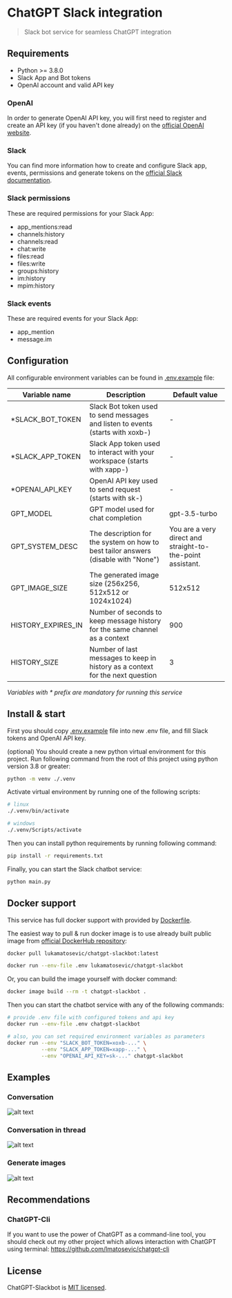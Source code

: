 # ChatGPT Slack integration

> Slack bot service for seamless ChatGPT integration

## Requirements

* Python >= 3.8.0
* Slack App and Bot tokens
* OpenAI account and valid API key

### OpenAI

In order to generate OpenAI API key, you will first need to register and create an API key (if you haven't done already)
on the [official OpenAI website](https://platform.openai.com/account/api-keys).

### Slack

You can find more information how to create and configure Slack app, events, permissions and generate tokens on
the [official Slack documentation](https://api.slack.com/authentication/basics).

### Slack permissions

These are required permissions for your Slack App:

* app_mentions:read
* channels:history
* channels:read
* chat:write
* files:read
* files:write
* groups:history
* im:history
* mpim:history

### Slack events

These are required events for your Slack App:

* app_mention
* message.im

## Configuration

All configurable environment variables can be found in [.env.example](.env.example) file:

| Variable name      | Description                                                                        | Default value                                              |
|--------------------|------------------------------------------------------------------------------------|------------------------------------------------------------|
| *SLACK_BOT_TOKEN   | Slack Bot token used to send messages and listen to events (starts with xoxb-)     | -                                                          |
| *SLACK_APP_TOKEN   | Slack App token used to interact with your workspace (starts with xapp-)           | -                                                          |
| *OPENAI_API_KEY    | OpenAI API key used to send request (starts with sk-)                              | -                                                          |
| GPT_MODEL          | GPT model used for chat completion                                                 | gpt-3.5-turbo                                              |
| GPT_SYSTEM_DESC    | The description for the system on how to best tailor answers (disable with "None") | You are a very direct and straight-to-the-point assistant. |
| GPT_IMAGE_SIZE     | The generated image size (256x256, 512x512 or 1024x1024)                           | 512x512                                                    |
| HISTORY_EXPIRES_IN | Number of seconds to keep message history for the same channel as a context        | 900                                                        |
| HISTORY_SIZE       | Number of last messages to keep in history as a context for the next question      | 3                                                          |

_Variables with * prefix are mandatory for running this service_

## Install & start

First you should copy [.env.example](.env.example) file into new .env file, and fill Slack tokens and OpenAI API key.

(optional) You should create a new python virtual environment for this project. Run following command from the root
of this project using python version 3.8 or greater:

```sh
python -m venv ./.venv
```

Activate virtual environment by running one of the following scripts:

```sh
# linux
./.venv/bin/activate

# windows
./.venv/Scripts/activate
```

Then you can install python requirements by running following command:

```sh
pip install -r requirements.txt
```

Finally, you can start the Slack chatbot service:

```sh
python main.py
```

## Docker support

This service has full docker support with provided by [Dockerfile](Dockerfile).

The easiest way to pull & run docker image is to use already built public image
from [official DockerHub repository](https://hub.docker.com/repository/docker/lukamatosevic/chatgpt-slackbot):

```sh
docker pull lukamatosevic/chatgpt-slackbot:latest

docker run --env-file .env lukamatosevic/chatgpt-slackbot
```

Or, you can build the image yourself with docker command:

```sh
docker image build --rm -t chatgpt-slackbot .
```

Then you can start the chatbot service with any of the following commands:

```sh
# provide .env file with configured tokens and api key
docker run --env-file .env chatgpt-slackbot

# also, you can set required environment variables as parameters
docker run --env "SLACK_BOT_TOKEN=xoxb-..." \
           --env "SLACK_APP_TOKEN=xapp-..." \
           --env "OPENAI_API_KEY=sk-..." chatgpt-slackbot
```

## Examples

### Conversation

![alt text](https://github.com/lmatosevic/chatgpt-slackbot/blob/main/resources/chatgpt-slackbot-conversation.png?raw=true)

### Conversation in thread

![alt text](https://github.com/lmatosevic/chatgpt-slackbot/blob/main/resources/chatgpt-slackbot-thread.png?raw=true)

### Generate images

![alt text](https://github.com/lmatosevic/chatgpt-slackbot/blob/main/resources/chatgpt-slackbot-image.png?raw=true)

## Recommendations

### ChatGPT-Cli

If you want to use the power of ChatGPT as a command-line tool, you should check out my other project which
allows interaction with ChatGPT using terminal: https://github.com/lmatosevic/chatgpt-cli

## License

ChatGPT-Slackbot is [MIT licensed](LICENSE).